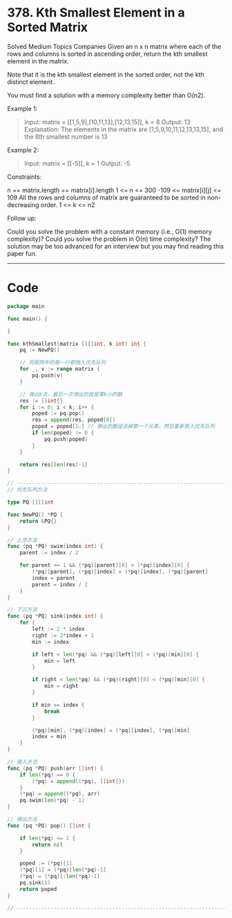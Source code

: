 # 378. Kth Smallest Element in a Sorted Matrix
Solved
Medium
Topics
Companies
Given an n x n matrix where each of the rows and columns is sorted in ascending order, return the kth smallest element in the matrix.

Note that it is the kth smallest element in the sorted order, not the kth distinct element.

You must find a solution with a memory complexity better than O(n2).


Example 1:
> Input: matrix = [[1,5,9],[10,11,13],[12,13,15]], k = 8
Output: 13
Explanation: The elements in the matrix are [1,5,9,10,11,12,13,13,15], and the 8th smallest number is 13

Example 2:
> Input: matrix = [[-5]], k = 1
Output: -5
 

Constraints:

n == matrix.length == matrix[i].length
1 <= n <= 300
-109 <= matrix[i][j] <= 109
All the rows and columns of matrix are guaranteed to be sorted in non-decreasing order.
1 <= k <= n2
 

Follow up:

Could you solve the problem with a constant memory (i.e., O(1) memory complexity)?
Could you solve the problem in O(n) time complexity? The solution may be too advanced for an interview but you may find reading this paper fun.

---

# Code
```go
package main

func main() {

}

func kthSmallest(matrix [][]int, k int) int {
	pq := NewPQ()

	// 将矩阵中的每一行都放入优先队列
	for _, v := range matrix {
		pq.push(v)
	}

	// 弹出k次，最后一次弹出的就是第k小的数
	res := []int{}
	for i := 0; i < k; i++ {
		poped := pq.pop()
		res = append(res, poped[0])
		poped = poped[1:] // 弹出的数组去掉第一个元素，然后重新放入优先队列
		if len(poped) != 0 {
			pq.push(poped)
		}
	}

	return res[len(res)-1]
}

// -----------------------------------------------------------------------------------------------------------------------
// 优先队列方法

type PQ [][]int

func NewPQ() *PQ {
	return &PQ{}
}

// 上浮方法
func (pq *PQ) swim(index int) {
	parent := index / 2

	for parent >= 1 && (*pq)[parent][0] > (*pq)[index][0] {
		(*pq)[parent], (*pq)[index] = (*pq)[index], (*pq)[parent]
		index = parent
		parent = index / 2
	}
}

// 下沉方法
func (pq *PQ) sink(index int) {
	for {
		left := 2 * index
		right := 2*index + 1
		min := index

		if left < len(*pq) && (*pq)[left][0] < (*pq)[min][0] {
			min = left
		}

		if right < len(*pq) && (*pq)[right][0] < (*pq)[min][0] {
			min = right
		}

		if min == index {
			break
		}

		(*pq)[min], (*pq)[index] = (*pq)[index], (*pq)[min]
		index = min
	}
}

// 插入方法
func (pq *PQ) push(arr []int) {
	if len(*pq) == 0 {
		(*pq) = append((*pq), []int{})
	}
	(*pq) = append((*pq), arr)
	pq.swim(len(*pq) - 1)
}

// 弹出方法
func (pq *PQ) pop() []int {

	if len(*pq) <= 1 {
		return nil
	}

	poped := (*pq)[1]
	(*pq)[1] = (*pq)[len(*pq)-1]
	(*pq) = (*pq)[:len(*pq)-1]
	pq.sink(1)
	return poped
}

// -----------------------------------------------------------------------------------------------------------------------
```